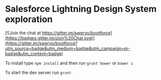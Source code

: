 # Salesforce Lightning Design System exploration

[![Join the chat at https://gitter.im/swervo/bootforce](https://badges.gitter.im/Join%20Chat.svg)](https://gitter.im/swervo/bootforce?utm_source=badge&utm_medium=badge&utm_campaign=pr-badge&utm_content=badge)

To install type `npm install` and then run `grunt bower` or `bower i`

To start the dev server run `grunt`